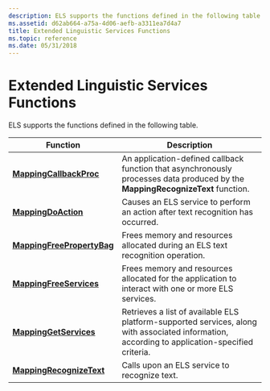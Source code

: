 ```yaml
---
description: ELS supports the functions defined in the following table.
ms.assetid: d62ab664-a75a-4d06-aefb-a3311ea7d4a7
title: Extended Linguistic Services Functions
ms.topic: reference
ms.date: 05/31/2018
---
```


# Extended Linguistic Services Functions

ELS supports the functions defined in the following table.



| Function                                                 | Description                                                                                                                                    |
|----------------------------------------------------------|------------------------------------------------------------------------------------------------------------------------------------------------|
| [**MappingCallbackProc**](/windows/desktop/api/Elscore/nc-elscore-pfn_mappingcallbackproc)       | An application-defined callback function that asynchronously processes data produced by the **MappingRecognizeText** function.                 |
| [**MappingDoAction**](/windows/desktop/api/Elscore/nf-elscore-mappingdoaction)               | Causes an ELS service to perform an action after text recognition has occurred.                                                                |
| [**MappingFreePropertyBag**](/windows/desktop/api/Elscore/nf-elscore-mappingfreepropertybag) | Frees memory and resources allocated during an ELS text recognition operation.                                                                 |
| [**MappingFreeServices**](/windows/desktop/api/Elscore/nf-elscore-mappingfreeservices)       | Frees memory and resources allocated for the application to interact with one or more ELS services.                                            |
| [**MappingGetServices**](/windows/desktop/api/Elscore/nf-elscore-mappinggetservices)         | Retrieves a list of available ELS platform-supported services, along with associated information, according to application-specified criteria. |
| [**MappingRecognizeText**](/windows/desktop/api/Elscore/nf-elscore-mappingrecognizetext)     | Calls upon an ELS service to recognize text.                                                                                                   |



 

 

 



